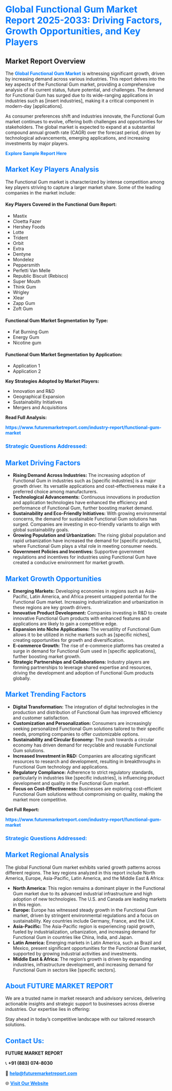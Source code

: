 <h1 style="color: #007BFF;">Global Functional Gum Market Report 2025-2033: Driving Factors, Growth Opportunities, and Key Players</h1>

<section id="overview">
<h2>Market Report Overview</h2>
<p>The <a href="https://www.futuremarketreport.com/industry-report/functional-gum-market" style="color: #007BFF; text-decoration: none;"><strong>Global Functional Gum Market</strong></a> is witnessing significant growth, driven by increasing demand across various industries. This report delves into the key aspects of the Functional Gum market, providing a comprehensive analysis of its current status, future potential, and challenges. The demand for Functional Gum has surged due to its wide-ranging applications in industries such as [insert industries], making it a critical component in modern-day [applications].</p>
<p>As consumer preferences shift and industries innovate, the Functional Gum market continues to evolve, offering both challenges and opportunities for stakeholders. The global market is expected to expand at a substantial compound annual growth rate (CAGR) over the forecast period, driven by technological advancements, emerging applications, and increasing investments by major players.</p>
</section>

<section id="overview">
<p><a href="https://www.futuremarketreport.com/request-sample/reportId=90257" style="color: #007BFF; text-decoration: none;"><strong>Explore Sample Report Here</strong></a></p>
</section>

<section id="key-players">
<h2 style="color: #007BFF;">Market Key Players Analysis</h2>
<p>The Functional Gum market is characterized by intense competition among key players striving to capture a larger market share. Some of the leading companies in the market include:</p>
<h4>Key Players Covered in the Functional Gum Report:</h4>
<ul><li>Mastix</li><li>Cloetta Fazer</li><li>Hershey Foods</li><li>Lotte</li><li>Trident</li><li>Orbit</li><li>Extra</li><li>Dentyne</li><li>Mondelez</li><li>Peppersmith</li><li>Perfetti Van Melle</li><li>Republic Biscuit (Rebisco)</li><li>Super Mouth</li><li>Think Gum</li><li>Wrigley</li><li>Xlear</li><li>Zapp Gum</li><li>Zoft Gum</li></ul>
<h4>Functional Gum Market Segmentation by Type:</h4>
<ul><li>Fat Burning Gum</li><li>Energy Gum</li><li>Nicotine gum</li></ul>

<h4>Functional Gum Market Segmentation by Application:</h4>
<ul><li>Application 1</li><li>Application 2</li></ul>
<p><strong>Key Strategies Adopted by Market Players:</strong></p>
<ul>
<li>Innovation and R&D</li>
<li>Geographical Expansion</li>
<li>Sustainability Initiatives</li>
<li>Mergers and Acquisitions</li>
</ul>
</section>

<section>
<p><strong>Read Full Analysis: </strong></p><a href="https://www.futuremarketreport.com/industry-report/functional-gum-market" style="color: #007BFF; text-decoration: none;"><strong>https://www.futuremarketreport.com/industry-report/functional-gum-market</strong></a>
<h3 style="color: #007BFF;">Strategic Questions Addressed:</h3>
</section>

<section id="driving-factors">
<h2 style="color: #007BFF;">Market Driving Factors</h2>
<ul>
<li><strong>Rising Demand Across Industries:</strong> The increasing adoption of Functional Gum in industries such as [specific industries] is a major growth driver. Its versatile applications and cost-effectiveness make it a preferred choice among manufacturers.</li>
<li><strong>Technological Advancements:</strong> Continuous innovations in production and application technologies have enhanced the efficiency and performance of Functional Gum, further boosting market demand.</li>
<li><strong>Sustainability and Eco-Friendly Initiatives:</strong> With growing environmental concerns, the demand for sustainable Functional Gum solutions has surged. Companies are investing in eco-friendly variants to align with global sustainability goals.</li>
<li><strong>Growing Population and Urbanization:</strong> The rising global population and rapid urbanization have increased the demand for [specific products], where Functional Gum plays a vital role in meeting consumer needs.</li>
<li><strong>Government Policies and Incentives:</strong> Supportive government regulations and incentives for industries using Functional Gum have created a conducive environment for market growth.</li>
</ul>
</section>

<section id="growth-opportunities">
<h2 style="color: #007BFF;">Market Growth Opportunities</h2>
<ul>
<li><strong>Emerging Markets:</strong> Developing economies in regions such as Asia-Pacific, Latin America, and Africa present untapped potential for the Functional Gum market. Increasing industrialization and urbanization in these regions are key growth drivers.</li>
<li><strong>Innovative Product Development:</strong> Companies investing in R&D to create innovative Functional Gum products with enhanced features and applications are likely to gain a competitive edge.</li>
<li><strong>Expansion into Niche Applications:</strong> The versatility of Functional Gum allows it to be utilized in niche markets such as [specific niches], creating opportunities for growth and diversification.</li>
<li><strong>E-commerce Growth:</strong> The rise of e-commerce platforms has created a surge in demand for Functional Gum used in [specific applications], further boosting market growth.</li>
<li><strong>Strategic Partnerships and Collaborations:</strong> Industry players are forming partnerships to leverage shared expertise and resources, driving the development and adoption of Functional Gum products globally.</li>
</ul>
</section>

<section id="trending-factors">
<h2 style="color: #007BFF;">Market Trending Factors</h2>
<ul>
<li><strong>Digital Transformation:</strong> The integration of digital technologies in the production and distribution of Functional Gum has improved efficiency and customer satisfaction.</li>
<li><strong>Customization and Personalization:</strong> Consumers are increasingly seeking personalized Functional Gum solutions tailored to their specific needs, prompting companies to offer customizable options.</li>
<li><strong>Sustainability and Circular Economy:</strong> The push towards a circular economy has driven demand for recyclable and reusable Functional Gum solutions.</li>
<li><strong>Increased Investment in R&D:</strong> Companies are allocating significant resources to research and development, resulting in breakthroughs in Functional Gum technology and applications.</li>
<li><strong>Regulatory Compliance:</strong> Adherence to strict regulatory standards, particularly in industries like [specific industries], is influencing product development and quality in the Functional Gum market.</li>
<li><strong>Focus on Cost-Effectiveness:</strong> Businesses are exploring cost-efficient Functional Gum solutions without compromising on quality, making the market more competitive.</li>
</ul>
</section>

<section>
<p><strong>Get Full Report: </strong></p><a href="https://www.futuremarketreport.com/industry-report/functional-gum-market" style="color: #007BFF; text-decoration: none;"><strong>https://www.futuremarketreport.com/industry-report/functional-gum-market</strong></a>
<h3 style="color: #007BFF;">Strategic Questions Addressed:</h3>
</section>


<section id="regional-analysis">
<h2 style="color: #007BFF;">Market Regional Analysis</h2>
<p>The global Functional Gum market exhibits varied growth patterns across different regions. The key regions analyzed in this report include North America, Europe, Asia-Pacific, Latin America, and the Middle East & Africa:</p>
<ul>
<li><strong>North America:</strong> This region remains a dominant player in the Functional Gum market due to its advanced industrial infrastructure and high adoption of new technologies. The U.S. and Canada are leading markets in this region.</li>
<li><strong>Europe:</strong> Europe has witnessed steady growth in the Functional Gum market, driven by stringent environmental regulations and a focus on sustainability. Key countries include Germany, France, and the U.K.</li>
<li><strong>Asia-Pacific:</strong> The Asia-Pacific region is experiencing rapid growth, fueled by industrialization, urbanization, and increasing demand for Functional Gum in countries like China, India, and Japan.</li>
<li><strong>Latin America:</strong> Emerging markets in Latin America, such as Brazil and Mexico, present significant opportunities for the Functional Gum market, supported by growing industrial activities and investments.</li>
<li><strong>Middle East & Africa:</strong> The region’s growth is driven by expanding industries, infrastructure development, and increasing demand for Functional Gum in sectors like [specific sectors].</li>
</ul>
</section>

<footer>
<h2 style="color: #007BFF;">About FUTURE MARKET REPORT</h2>
<p>We are a trusted name in market research and advisory services, delivering actionable insights and strategic support to businesses across diverse industries. Our expertise lies in offering:</p>

<p>Stay ahead in today’s competitive landscape with our tailored research solutions.</p>

<h2 style="color: #007BFF;">Contact Us:</h2>
<p><strong>FUTURE MARKET REPORT</strong></p>
<p>📞 <strong>+91 (883) 074-8030</strong></p>
<p>📧 <strong><a href="mailto:help@futuremarketreport.com" style="color: #007BFF;">help@futuremarketreport.com</a></strong></p>
<p>🌐 <strong><a href="https://www.futuremarketreport.com/" style="color: #007BFF;">Visit Our Website</a></strong></p>
</footer>